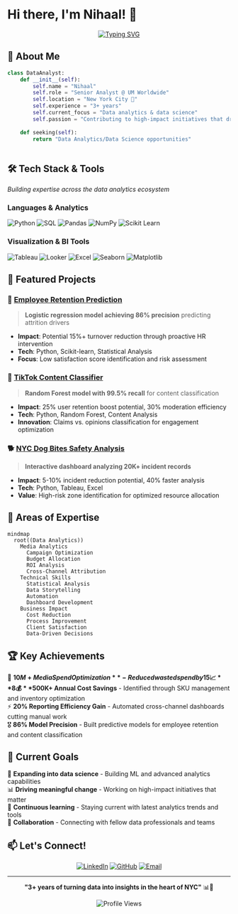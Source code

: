# Hi there, I'm Nihaal! 👋

<div align="center">
  
[![Typing SVG](https://readme-typing-svg.herokuapp.com?font=Fira+Code&size=30&duration=3000&pause=1000&color=36BCF7&center=true&vCenter=true&width=600&lines=Senior+Data+Analyst;3%2B+Years+Experience;NYC+Based;Data+Science+Enthusiast)](https://git.io/typing-svg)

</div>

## 🚀 About Me

```python
class DataAnalyst:
    def __init__(self):
        self.name = "Nihaal"
        self.role = "Senior Analyst @ UM Worldwide"
        self.location = "New York City 🗽"
        self.experience = "3+ years"
        self.current_focus = "Data analytics & data science"
        self.passion = "Contributing to high-impact initiatives that drive meaningful change"
        
    def seeking(self):
        return "Data Analytics/Data Science opportunities"
        
```

## 🛠️ Tech Stack & Tools

*Building expertise across the data analytics ecosystem*

### Languages & Analytics
![Python](https://img.shields.io/badge/Python-3776AB?style=for-the-badge&logo=python&logoColor=white)
![SQL](https://img.shields.io/badge/SQL-336791?style=for-the-badge&logo=postgresql&logoColor=white)
![Pandas](https://img.shields.io/badge/Pandas-150458?style=for-the-badge&logo=pandas&logoColor=white)
![NumPy](https://img.shields.io/badge/NumPy-013243?style=for-the-badge&logo=numpy&logoColor=white)
![Scikit Learn](https://img.shields.io/badge/Scikit_Learn-F7931E?style=for-the-badge&logo=scikit-learn&logoColor=white)

### Visualization & BI Tools
![Tableau](https://img.shields.io/badge/Tableau-E97627?style=for-the-badge&logo=tableau&logoColor=white)
![Looker](https://img.shields.io/badge/Looker-4285F4?style=for-the-badge&logo=looker&logoColor=white)
![Excel](https://img.shields.io/badge/Excel-217346?style=for-the-badge&logo=microsoft-excel&logoColor=white)
![Seaborn](https://img.shields.io/badge/Seaborn-3776AB?style=for-the-badge&logo=python&logoColor=white)
![Matplotlib](https://img.shields.io/badge/Matplotlib-11557c?style=for-the-badge&logo=python&logoColor=white)


## 🎯 Featured Projects

### 🔮 [Employee Retention Prediction](https://github.com/NihaalShameem/employee-retention-prediction)
> **Logistic regression model achieving 86% precision** predicting attrition drivers
- **Impact**: Potential 15%+ turnover reduction through proactive HR intervention
- **Tech**: Python, Scikit-learn, Statistical Analysis
- **Focus**: Low satisfaction score identification and risk assessment

### 🎵 [TikTok Content Classifier](https://github.com/NihaalShameem/tiktok-content-classifier)
> **Random Forest model with 99.5% recall** for content classification
- **Impact**: 25% user retention boost potential, 30% moderation efficiency
- **Tech**: Python, Random Forest, Content Analysis
- **Innovation**: Claims vs. opinions classification for engagement optimization

### 🐕 [NYC Dog Bites Safety Analysis](https://github.com/NihaalShameem/nyc-dog-bites-analysis)
> **Interactive dashboard analyzing 20K+ incident records**
- **Impact**: 5-10% incident reduction potential, 40% faster analysis
- **Tech**: Python, Tableau, Excel
- **Value**: High-risk zone identification for optimized resource allocation

## 🌟 Areas of Expertise

```mermaid
mindmap
  root((Data Analytics))
    Media Analytics
      Campaign Optimization
      Budget Allocation
      ROI Analysis
      Cross-Channel Attribution
    Technical Skills
      Statistical Analysis
      Data Storytelling
      Automation
      Dashboard Development
    Business Impact
      Cost Reduction
      Process Improvement
      Client Satisfaction
      Data-Driven Decisions
```

## 🏆 Key Achievements

🎯 **$10M+ Media Spend Optimization** - Reduced wasted spend by 15% across 10+ brands  
📈 **8% Client ROI Improvement** - Through automated Tableau dashboards and real-time optimization  
💰 **$500K+ Annual Cost Savings** - Identified through SKU management and inventory optimization  
⚡ **20% Reporting Efficiency Gain** - Automated cross-channel dashboards cutting manual work  
🎖️ **86% Model Precision** - Built predictive models for employee retention and content classification  

## 🚀 Current Goals

🎯 **Expanding into data science** - Building ML and advanced analytics capabilities  
📊 **Driving meaningful change** - Working on high-impact initiatives that matter  
🌱 **Continuous learning** - Staying current with latest analytics trends and tools  
🤝 **Collaboration** - Connecting with fellow data professionals and teams  

## 📫 Let's Connect!

<div align="center">

[![LinkedIn](https://img.shields.io/badge/LinkedIn-0077B5?style=for-the-badge&logo=linkedin&logoColor=white)](https://www.linkedin.com/in/nihaalshameem/)
[![GitHub](https://img.shields.io/badge/GitHub-100000?style=for-the-badge&logo=github&logoColor=white)](https://github.com/NihaalShameem)
[![Email](https://img.shields.io/badge/Email-D14836?style=for-the-badge&logo=gmail&logoColor=white)](mailto:nihaalshameem@gmail.com)

</div>

---

<div align="center">
  
**"3+ years of turning data into insights in the heart of NYC"** 📊🗽

![Profile Views](https://komarev.com/ghpvc/?username=NihaalShameem&color=blueviolet&style=flat-square&label=Profile+Views)

</div>
  


